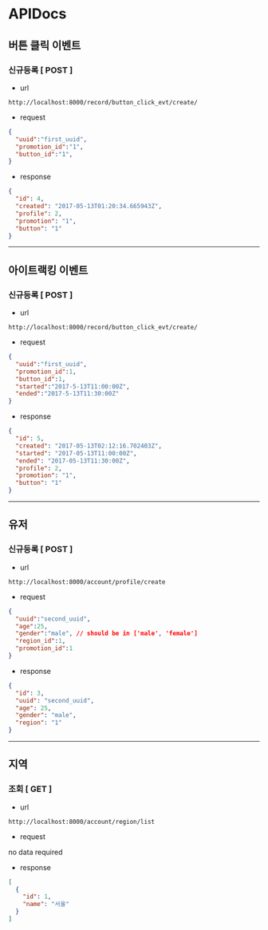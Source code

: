 # APIDocs

## __버튼 클릭 이벤트__

### 신규등록 [ POST ]
* url
```
http://localhost:8000/record/button_click_evt/create/
```
* request
```json
{
  "uuid":"first_uuid",
  "promotion_id":"1",
  "button_id":"1",
}
```
* response
```json
{
  "id": 4,
  "created": "2017-05-13T01:20:34.665943Z",
  "profile": 2,
  "promotion": "1",
  "button": "1"
}
```
--------------
## __아이트랙킹 이벤트__

### 신규등록 [ POST ]

* url
```
http://localhost:8000/record/button_click_evt/create/
```
* request
```json
{
  "uuid":"first_uuid",
  "promotion_id":1,
  "button_id":1,
  "started":"2017-5-13T11:00:00Z",
  "ended":"2017-5-13T11:30:00Z"
}
```
* response
```json
{
  "id": 5,
  "created": "2017-05-13T02:12:16.702403Z",
  "started": "2017-05-13T11:00:00Z",
  "ended": "2017-05-13T11:30:00Z",
  "profile": 2,
  "promotion": "1",
  "button": "1"
}
```
-------
## __유저__

### 신규등록 [ POST ]
* url

```
http://localhost:8000/account/profile/create
```
* request
```json
{
  "uuid":"second_uuid",
  "age":25,
  "gender":"male", // should be in ['male', 'female']
  "region_id":1,
  "promotion_id":1
}

```
* response

```json
{
  "id": 3,
  "uuid": "second_uuid",
  "age": 25,
  "gender": "male",
  "region": "1"
}
```
-------

## 지역

### 조회 [ GET ]
* url
```
http://localhost:8000/account/region/list
```
* request

no data required

* response
```json
[
  {
    "id": 1,
    "name": "서울"
  }
]
```

